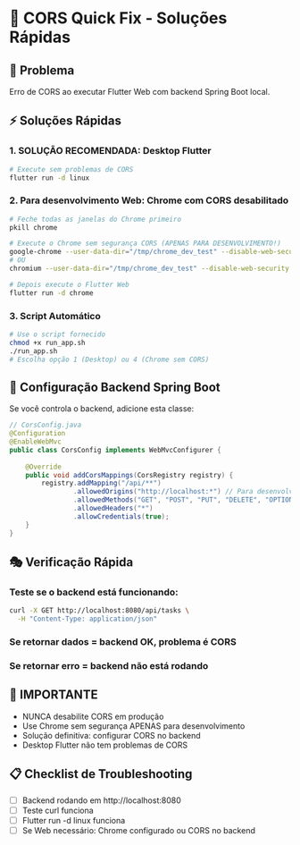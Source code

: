 # 🚀 CORS Quick Fix - Soluções Rápidas

## 🎯 Problema
Erro de CORS ao executar Flutter Web com backend Spring Boot local.

## ⚡ Soluções Rápidas

### 1. **SOLUÇÃO RECOMENDADA: Desktop Flutter**
```bash
# Execute sem problemas de CORS
flutter run -d linux
```

### 2. **Para desenvolvimento Web: Chrome com CORS desabilitado**
```bash
# Feche todas as janelas do Chrome primeiro
pkill chrome

# Execute o Chrome sem segurança CORS (APENAS PARA DESENVOLVIMENTO!)
google-chrome --user-data-dir="/tmp/chrome_dev_test" --disable-web-security --disable-features=VizDisplayCompositor
# OU
chromium --user-data-dir="/tmp/chrome_dev_test" --disable-web-security --disable-features=VizDisplayCompositor

# Depois execute o Flutter Web
flutter run -d chrome
```

### 3. **Script Automático**
```bash
# Use o script fornecido
chmod +x run_app.sh
./run_app.sh
# Escolha opção 1 (Desktop) ou 4 (Chrome sem CORS)
```

## 🔧 Configuração Backend Spring Boot

Se você controla o backend, adicione esta classe:

```java
// CorsConfig.java
@Configuration
@EnableWebMvc
public class CorsConfig implements WebMvcConfigurer {
    
    @Override
    public void addCorsMappings(CorsRegistry registry) {
        registry.addMapping("/api/**")
                .allowedOrigins("http://localhost:*") // Para desenvolvimento
                .allowedMethods("GET", "POST", "PUT", "DELETE", "OPTIONS")
                .allowedHeaders("*")
                .allowCredentials(true);
    }
}
```

## 🎭 Verificação Rápida

### Teste se o backend está funcionando:
```bash
curl -X GET http://localhost:8080/api/tasks \
  -H "Content-Type: application/json"
```

### Se retornar dados = backend OK, problema é CORS
### Se retornar erro = backend não está rodando

## 🚨 IMPORTANTE
- NUNCA desabilite CORS em produção
- Use Chrome sem segurança APENAS para desenvolvimento
- Solução definitiva: configurar CORS no backend
- Desktop Flutter não tem problemas de CORS

## 📋 Checklist de Troubleshooting
- [ ] Backend rodando em http://localhost:8080
- [ ] Teste curl funciona
- [ ] Flutter run -d linux funciona
- [ ] Se Web necessário: Chrome configurado ou CORS no backend
